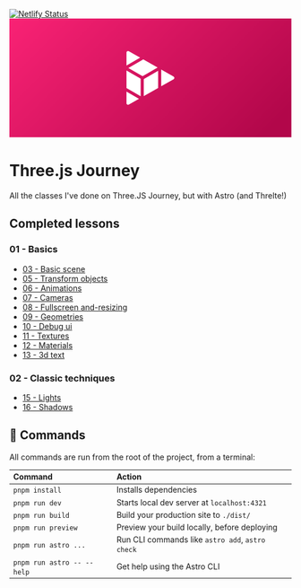 
[![Netlify Status](https://api.netlify.com/api/v1/badges/a8ea1771-b61c-46bd-81d5-4baf212a2c4e/deploy-status)](https://app.netlify.com/sites/stirring-biscochitos-671765/deploys)
![Header](src/assets/header.png)

# Three.js Journey
All the classes I've done on Three.JS Journey, but with Astro (and Threlte!)

## Completed lessons
### 01 - Basics
 - [03 - Basic scene](https://threejs.hnrq.dev/01-basics/03-basic-scene)
 - [05 - Transform objects](https://threejs.hnrq.dev/01-basics/05-transform-objects)
 - [06 - Animations](https://threejs.hnrq.dev/01-basics/06-animations)
 - [07 - Cameras](https://threejs.hnrq.dev/01-basics/07-cameras)
 - [08 - Fullscreen and-resizing](https://threejs.hnrq.dev/01-basics/08-fullscreen-and-resizing)
 - [09 - Geometries](https://threejs.hnrq.dev/01-basics/09-geometries)
 - [10 - Debug ui](https://threejs.hnrq.dev/01-basics/10-debug-ui)
 - [11 - Textures](https://threejs.hnrq.dev/01-basics/11-textures)
 - [12 - Materials](https://threejs.hnrq.dev/01-basics/12-materials)
 - [13 - 3d text](https://threejs.hnrq.dev/01-basics/13-3d-text)


### 02 - Classic techniques
 - [15 - Lights](https://threejs.hnrq.dev/02-classic-techniques/15-lights)
 - [16 - Shadows](https://threejs.hnrq.dev/02-classic-techniques/16-shadows)


## 🧞 Commands

All commands are run from the root of the project, from a terminal:

| Command                      | Action                                               |
| :--------------------------- | :--------------------------------------------------- |
| `pnpm install`             | Installs dependencies                                |
| `pnpm run dev`             | Starts local dev server at `localhost:4321`        |
| `pnpm run build`           | Build your production site to `./dist/`            |
| `pnpm run preview`         | Preview your build locally, before deploying         |
| `pnpm run astro ...`       | Run CLI commands like `astro add`, `astro check` |
| `pnpm run astro -- --help` | Get help using the Astro CLI                         |
